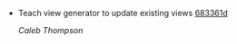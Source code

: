 * Teach view generator to update existing views [683361d](https://github.com/thoughtbot/scenic/commit/683361d59410f46aba508a3ceb850161dd0be027)


  *Caleb Thompson*
